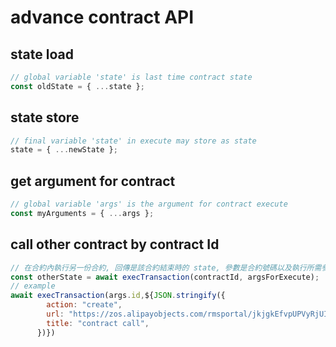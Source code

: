 # advance contract API

## state load

```js
// global variable 'state' is last time contract state
const oldState = { ...state };
```

## state store

```js
// final variable 'state' in execute may store as state
state = { ...newState };
```

## get argument for contract

```js
// global variable 'args' is the argument for contract execute
const myArguments = { ...args };
```

## call other contract by contract Id

```js
// 在合約內執行另一份合約, 回傳是該合約結束時的 state, 參數是合約號碼以及執行所需參數
const otherState = await execTransaction(contractId, argsForExecute);
// example
await execTransaction(args.id,${JSON.stringify({
        action: "create",
        url: "https://zos.alipayobjects.com/rmsportal/jkjgkEfvpUPVyRjUImniVslZfWPnJuuZ.png",
        title: "contract call",
      })})
```
